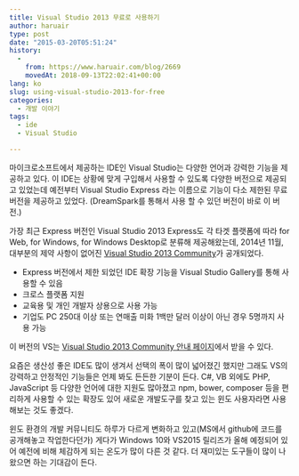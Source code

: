 ```yaml
---
title: Visual Studio 2013 무료로 사용하기
author: haruair
type: post
date: "2015-03-20T05:51:24"
history:
  - 
    from: https://www.haruair.com/blog/2669
    movedAt: 2018-09-13T22:02:41+00:00
lang: ko
slug: using-visual-studio-2013-for-free
categories:
  - 개발 이야기
tags:
  - ide
  - Visual Studio

---
```

마이크로소프트에서 제공하는 IDE인 Visual Studio는 다양한 언어과 강력한 기능을 제공하고 있다. 이 IDE는 상황에 맞게 구입해서 사용할 수 있도록 다양한 버전으로 제공되고 있었는데 예전부터 Visual Studio Express 라는 이름으로 기능이 다소 제한된 무료 버전을 제공하고 있었다. (DreamSpark를 통해서 사용 할 수 있던 버전이 바로 이 버전.)

가장 최근 Express 버전인 Visual Studio 2013 Express도 각 타겟 플랫폼에 따라 for Web, for Windows, for Windows Desktop로 분류해 제공해왔는데, 2014년 11월, 대부분의 제약 사항이 없어진 [Visual Studio 2013 Community][1]가 공개되었다.

  * Express 버전에서 제한 되었던 IDE 확장 기능을 Visual Studio Gallery를 통해 사용할 수 있음
  * 크로스 플랫폼 지원
  * 교육용 및 개인 개발자 상용으로 사용 가능
  * 기업도 PC 250대 이상 또는 연매출 미화 1백만 달러 이상이 아닌 경우 5명까지 사용 가능

이 버전의 VS는 [Visual Studio 2013 Community 안내 페이지][1]에서 받을 수 있다.

요즘은 생산성 좋은 IDE도 많이 생겨서 선택의 폭이 많이 넓어졌긴 했지만 그래도 VS의 강력하고 안정적인 기능들은 언제 봐도 든든한 기분이 든다. C#, VB 외에도 PHP, JavaScript 등 다양한 언어에 대한 지원도 많아졌고 npm, bower, composer 등을 편리하게 사용할 수 있는 확장도 있어 새로운 개발도구를 찾고 있는 윈도 사용자라면 사용해보는 것도 좋겠다.

윈도 환경의 개발 커뮤니티도 하루가 다르게 변화하고 있고(MS에서 github에 코드를 공개해놓고 작업한다던가) 게다가 Windows 10와 VS2015 릴리즈가 올해 예정되어 있어 예전에 비해 체감하게 되는 온도가 많이 다른 것 같다. 더 재미있는 도구들이 많이 나왔으면 하는 기대감이 든다.

 [1]: https://www.visualstudio.com/ko-kr/products/visual-studio-community-vs